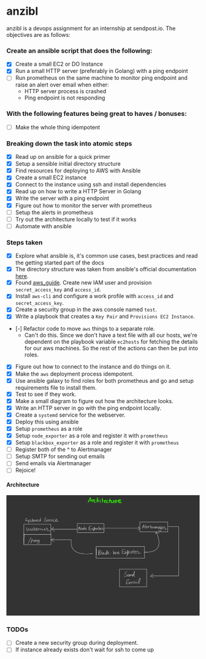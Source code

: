 # anzibl

anzibl is a devops assignment for an internship at sendpost.io. The objectives are as follows:

### Create an ansible script that does the following:

- [x] Create a small EC2 or DO Instance
- [x] Run a small HTTP server (preferably in Golang) with a ping endpoint
- [ ] Run prometheus on the same machine to monitor ping endpoint and raise an alert over email when either:
	- HTTP server process is crashed
	- Ping endpoint is not responding

### With the following features being great to haves / bonuses:

- [ ] Make the whole thing idempotent

### Breaking down the task into atomic steps

- [x] Read up on ansible for a quick primer
- [x] Setup a sensible initial directory structure
- [x] Find resources for deploying to AWS with Ansible
- [x] Create a small EC2 instance
- [x] Connect to the instance using ssh and install dependencies
- [x] Read up on how to write a HTTP Server in Golang
- [x] Write the server with a ping endpoint
- [x] Figure out how to monitor the server with prometheus
- [ ] Setup the alerts in prometheus
- [ ] Try out the architecture locally to test if it works
- [ ] Automate with ansible

### Steps taken

- [x] Explore what ansible is, it's common use cases, best practices and read the getting started part of the docs
- [x] The directory structure was taken from ansible's official documentation [here](https://docs.ansible.com/ansible/latest/user_guide/sample_setup.html#sample-directory-layout).
- [x] Found [aws_guide](https://docs.ansible.com/ansible/latest/scenario_guides/guide_aws.html). Create new IAM user and provision `secret_access_key` and `access_id`.
- [x] Install `aws-cli` and configure a work profile with `access_id` and `secret_access_key`.
- [x] Create a security group in the aws console named `test`.
- [x] Write a playbook that creates a `Key Pair` and `Provisions EC2 Instance`.
- [-] Refactor code to move `aws` things to a separate role.
	- Can't do this. Since we don't have a text file with all our hosts, we're dependent on the playbook variable `ec2hosts` for fetching the details for our aws machines. So the rest of the actions can then be put into roles.
- [x] Figure out how to connect to the instance and do things on it.
- [x] Make the `aws` deployment process idempotent.
- [x] Use ansible galaxy to find roles for both prometheus and go and setup requirements file to install them.
- [x] Test to see if they work.
- [x] Make a small diagram to figure out how the architecture looks.
- [x] Write an HTTP server in go with the ping endpoint locally.
- [x] Create a `systemd` service for the webserver.
- [x] Deploy this using ansible
- [x] Setup `prometheus` as a role
- [x] Setup `node_exporter` as a role and register it with `prometheus`
- [x] Setup `blackbox_exporter` as a role and register it with `prometheus`
- [ ] Register both of the ^ to Alertmanager
- [ ] Setup SMTP for sending out emails
- [ ] Send emails via Alertmanager
- [ ] Rejoice!

#### Architecture
![](./static/architecture.jpg)

### TODOs

- [ ] Create a new security group during deployment.
- [ ] If instance already exists don't wait for ssh to come up
